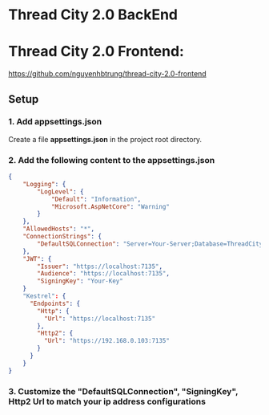 # Thread City 2.0 BackEnd
# Thread City 2.0 Frontend: 
https://github.com/nguyenhbtrung/thread-city-2.0-frontend

## Setup

### 1. Add appsettings.json
Create a file **appsettings.json** in the project root directory.

### 2. Add the following content to the appsettings.json
```json
{
    "Logging": {
        "LogLevel": {
            "Default": "Information",
            "Microsoft.AspNetCore": "Warning"
        }
    },
    "AllowedHosts": "*",
    "ConnectionStrings": {
        "DefaultSQLConnection": "Server=Your-Server;Database=ThreadCity2.0;Trusted_Connection=True;MultipleActiveResultSets=true;TrustServerCertificate=True"
    },
    "JWT": {
        "Issuer": "https://localhost:7135",
        "Audience": "https://localhost:7135",
        "SigningKey": "Your-Key"
    }
    "Kestrel": {
      "Endpoints": {
        "Http": {
          "Url": "https://localhost:7135"
        },
        "Http2": {
          "Url": "https://192.168.0.103:7135"
        }
      }
    }
}
```

### 3. Customize the "DefaultSQLConnection", "SigningKey", Http2 Url to match your ip address configurations


